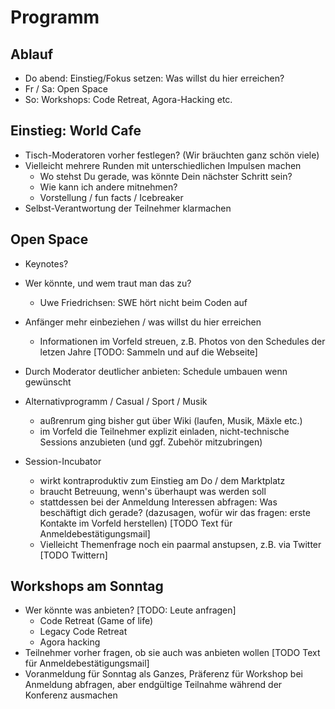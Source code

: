 # Programm

## Ablauf

* Do abend: Einstieg/Fokus setzen: Was willst du hier erreichen?
* Fr / Sa: Open Space
* So: Workshops: Code Retreat, Agora-Hacking etc.

## Einstieg: World Cafe

* Tisch-Moderatoren vorher festlegen? (Wir bräuchten ganz schön viele)
* Vielleicht mehrere Runden mit unterschiedlichen Impulsen machen
  * Wo stehst Du gerade, was könnte Dein nächster Schritt sein?
  * Wie kann ich andere mitnehmen?
  * Vorstellung / fun facts / Icebreaker
* Selbst-Verantwortung der Teilnehmer klarmachen

## Open Space

* Keynotes?
* Wer könnte, und wem traut man das zu?
  * Uwe Friedrichsen: SWE hört nicht beim Coden auf

* Anfänger mehr einbeziehen / was willst du hier erreichen
  * Informationen im Vorfeld streuen, z.B.
   Photos von den Schedules der letzen Jahre [TODO: Sammeln und auf die Webseite]
* Durch Moderator deutlicher anbieten: Schedule umbauen wenn gewünscht

* Alternativprogramm / Casual / Sport / Musik
  * außrenrum ging bisher gut über Wiki (laufen, Musik, Mäxle etc.)
  * im Vorfeld die Teilnehmer explizit einladen, nicht-technische Sessions anzubieten
   (und ggf. Zubehör mitzubringen)


* Session-Incubator
  * wirkt kontraproduktiv zum Einstieg am Do / dem Marktplatz
  * braucht Betreuung, wenn's überhaupt was werden soll
  * stattdessen bei der Anmeldung Interessen abfragen: Was beschäftigt dich gerade?
   (dazusagen, wofür wir das fragen: erste Kontakte im Vorfeld herstellen)
   [TODO Text für Anmeldebestätigungsmail]
  * Vielleicht Themenfrage noch ein paarmal anstupsen, z.B. via Twitter [TODO Twittern]


## Workshops am Sonntag

* Wer könnte was anbieten? [TODO: Leute anfragen]
  * Code Retreat (Game of life)
  * Legacy Code Retreat
  * Agora hacking
* Teilnehmer vorher fragen, ob sie auch was anbieten wollen [TODO Text für Anmeldebestätigungsmail]
* Voranmeldung für Sonntag als Ganzes, Präferenz für Workshop bei Anmeldung
  abfragen, aber endgültige Teilnahme während der Konferenz ausmachen
